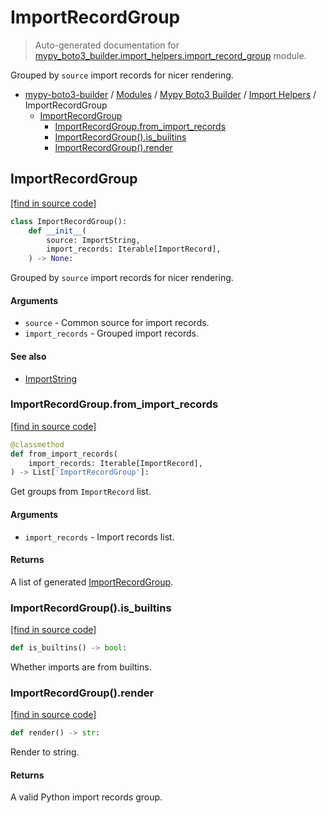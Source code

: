 # ImportRecordGroup

> Auto-generated documentation for [mypy_boto3_builder.import_helpers.import_record_group](https://github.com/vemel/mypy_boto3_builder/blob/master/mypy_boto3_builder/import_helpers/import_record_group.py) module.

Grouped by `source` import records for nicer rendering.

- [mypy-boto3-builder](../../README.md#mypy_boto3_builder) / [Modules](../../MODULES.md#mypy-boto3-builder-modules) / [Mypy Boto3 Builder](../index.md#mypy-boto3-builder) / [Import Helpers](index.md#import-helpers) / ImportRecordGroup
    - [ImportRecordGroup](#importrecordgroup)
        - [ImportRecordGroup.from_import_records](#importrecordgroupfrom_import_records)
        - [ImportRecordGroup().is_builtins](#importrecordgroupis_builtins)
        - [ImportRecordGroup().render](#importrecordgrouprender)

## ImportRecordGroup

[[find in source code]](https://github.com/vemel/mypy_boto3_builder/blob/master/mypy_boto3_builder/import_helpers/import_record_group.py#L10)

```python
class ImportRecordGroup():
    def __init__(
        source: ImportString,
        import_records: Iterable[ImportRecord],
    ) -> None:
```

Grouped by `source` import records for nicer rendering.

#### Arguments

- `source` - Common source for import records.
- `import_records` - Grouped import records.

#### See also

- [ImportString](import_string.md#importstring)

### ImportRecordGroup.from_import_records

[[find in source code]](https://github.com/vemel/mypy_boto3_builder/blob/master/mypy_boto3_builder/import_helpers/import_record_group.py#L23)

```python
@classmethod
def from_import_records(
    import_records: Iterable[ImportRecord],
) -> List['ImportRecordGroup']:
```

Get groups from `ImportRecord` list.

#### Arguments

- `import_records` - Import records list.

#### Returns

A list of generated [ImportRecordGroup](#importrecordgroup).

### ImportRecordGroup().is_builtins

[[find in source code]](https://github.com/vemel/mypy_boto3_builder/blob/master/mypy_boto3_builder/import_helpers/import_record_group.py#L61)

```python
def is_builtins() -> bool:
```

Whether imports are from builtins.

### ImportRecordGroup().render

[[find in source code]](https://github.com/vemel/mypy_boto3_builder/blob/master/mypy_boto3_builder/import_helpers/import_record_group.py#L67)

```python
def render() -> str:
```

Render to string.

#### Returns

A valid Python import records group.
